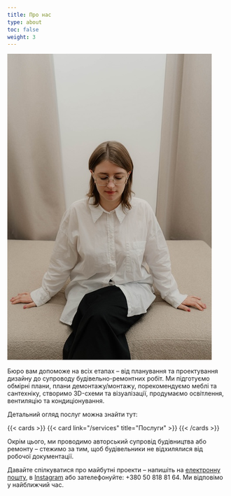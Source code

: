 ```yaml
---
title: Про нас
type: about
toc: false
weight: 3
---
```


![nastia](nastia.jpg)

Бюро вам допоможе на всіх етапах – від планування та проектування дизайну до супроводу будівельно-ремонтних робіт. Ми підготуємо обмірні плани, плани демонтажу/монтажу, порекомендуємо меблі та сантехніку, створимо 3D-схеми та візуалізації, продумаємо освітлення, вентиляцію та кондиціонування. 

Детальний огляд послуг можна знайти тут:

{{< cards >}}
  {{< card link="/services" title="Послуги" >}}
{{< /cards >}}

Окрім цього, ми проводимо авторський супровід будівництва або ремонту – стежимо за тим, щоб будівельники не відхилялися від робочої документації.

Давайте спілкуватися про майбутні проекти – напишіть на [електронну пошту](mailto:musostory@gmail.com), в [Instagram](https://www.instagram.com/muso.story) або зателефонуйте: +380 50 818 81 64. Ми відповімо у найближчий час.
